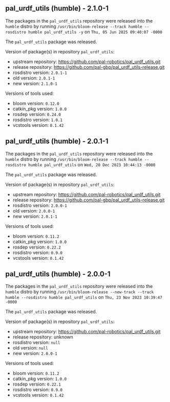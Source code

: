 ## pal_urdf_utils (humble) - 2.1.0-1

The packages in the `pal_urdf_utils` repository were released into the `humble` distro by running `/usr/bin/bloom-release --track humble --rosdistro humble pal_urdf_utils -y` on `Thu, 05 Jun 2025 09:40:07 -0000`

The `pal_urdf_utils` package was released.

Version of package(s) in repository `pal_urdf_utils`:

- upstream repository: https://github.com/pal-robotics/pal_urdf_utils.git
- release repository: https://github.com/pal-gbp/pal_urdf_utils-release.git
- rosdistro version: `2.0.1-1`
- old version: `2.0.1-1`
- new version: `2.1.0-1`

Versions of tools used:

- bloom version: `0.12.0`
- catkin_pkg version: `1.0.0`
- rosdep version: `0.24.0`
- rosdistro version: `1.0.1`
- vcstools version: `0.1.42`


## pal_urdf_utils (humble) - 2.0.1-1

The packages in the `pal_urdf_utils` repository were released into the `humble` distro by running `/usr/bin/bloom-release --track humble --rosdistro humble pal_urdf_utils` on `Wed, 20 Dec 2023 10:44:13 -0000`

The `pal_urdf_utils` package was released.

Version of package(s) in repository `pal_urdf_utils`:

- upstream repository: https://github.com/pal-robotics/pal_urdf_utils.git
- release repository: https://github.com/pal-gbp/pal_urdf_utils-release.git
- rosdistro version: `2.0.0-1`
- old version: `2.0.0-1`
- new version: `2.0.1-1`

Versions of tools used:

- bloom version: `0.11.2`
- catkin_pkg version: `1.0.0`
- rosdep version: `0.22.2`
- rosdistro version: `0.9.0`
- vcstools version: `0.1.42`


## pal_urdf_utils (humble) - 2.0.0-1

The packages in the `pal_urdf_utils` repository were released into the `humble` distro by running `/usr/bin/bloom-release --new-track --track humble --rosdistro humble pal_urdf_utils` on `Thu, 23 Nov 2023 10:39:47 -0000`

The `pal_urdf_utils` package was released.

Version of package(s) in repository `pal_urdf_utils`:

- upstream repository: https://github.com/pal-robotics/pal_urdf_utils.git
- release repository: unknown
- rosdistro version: `null`
- old version: `null`
- new version: `2.0.0-1`

Versions of tools used:

- bloom version: `0.11.2`
- catkin_pkg version: `1.0.0`
- rosdep version: `0.22.1`
- rosdistro version: `0.9.0`
- vcstools version: `0.1.42`


